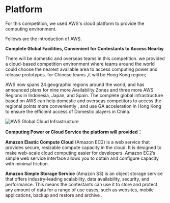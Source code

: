 # Platform

For this competition, we used AWS's cloud platform to provide the computing environment.

Follows are the introduction of AWS.

**Complete Global Facilities, Convenient for Contestants to Access Nearby**

There will be domestic and overseas teams in this competition. we provided a cloud-based competition environment where teams around the world could choose the nearest available area to access computing power and release prototypes. for Chinese teams ,it will be Hong Kong region;

AWS now spans 24 geographic regions around the world, and has announced plans for nine more Availability Zones and three more AWS Regions in Indonesia, Japan, and Spain. The complete global infrastructure based on AWS can help domestic and overseas competitors to access the regional points more conveniently , and use GA acceleration in Hong Kong to ensure the efficient access of Domestic players in China.

![AWS Global Cloud Infrastructure](../../.gitbook/assets/image%20%2871%29.png)

**Computing Power or Cloud Service the platform will provided：**

**Amazon Elastic Compute Cloud** \(Amazon EC2\) is a web service that provides secure, resizable compute capacity in the cloud. It is designed to make web-scale cloud computing easier for developers. Amazon EC2’s simple web service interface allows you to obtain and configure capacity with minimal friction.

**Amazon Simple Storage Service** \(Amazon S3\) is an object storage service that offers industry-leading scalability, data availability, security, and performance. This means the contestants can use it to store and protect any amount of data for a range of use cases, such as websites, mobile applications, backup and restore and archive .

